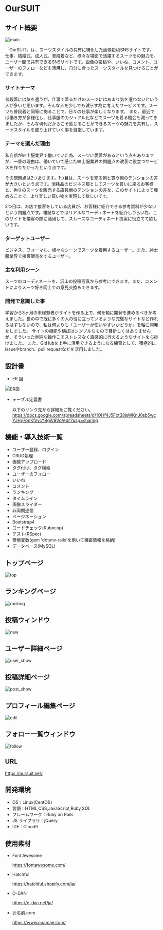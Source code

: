 # OurSUIT

## サイト概要
![main](https://user-images.githubusercontent.com/78584031/119243710-54670380-bba4-11eb-8151-4a34cf1c9405.png)

「OurSUIT」は、スーツスタイルの共有に特化した画像投稿SNSサイトです。
仕事、結婚式、成人式、普段着など、様々な場面で活躍するスーツをの魅力を、ユーザー間で共有できるSNSサイトです。画像の投稿や、いいね、コメント、ユーザーのフォローなどを活用し、自分に合ったスーツスタイルを見つけることができます。

### サイトテーマ

普段着には気を遣うが、仕事で着るだけのスーツにはあまり気を遣わないという人が多いと思います。そんな人を少しでも減らす為に考えたサービスです。スーツも普段着と同等に拘ることで、日々の仕事が楽しくなります。
また、最近では働き方が多様化し、仕事服のカジュアル化などでスーツを着る機会も減ってきましたが、そんな現代だからこそ感じることができるスーツの魅力を共有し、スーツスタイルを盛り上げていく事を目指しています。

### テーマを選んだ理由

私自信が紳士服業界で働いていた為、スーツに愛着があるという点もありますが、一番の理由は、働いていて感じた紳士服業界の問題点の改善に役立つサービスを作りたかったという点です。

その問題点は2つあります。1つ目は、スーツを売る側と買う側のテンションの差が大きいという点です。消耗品のビジネス服としてスーツを買いに来るお客様と、拘りのスーツを販売する店員側のテンションの差を、このサイトによって埋めることで、より楽しい買い物を実現して欲しいです。

2つ目は、お店で接客をしている店員が、お客様に紹介できる参考資料が少ないという問題点です。雑誌などではリアルなコーディネートを紹介しづらい為、このサイトを接客の際に活用して、スムーズなコーディネート提案に役立てて欲しいです。

### ターゲットユーザー

ビジネス、フォーマル、様々なシーンでスーツを着用するユーザー。また、紳士服業界で接客販売をするユーザー。

### 主な利用シーン

スーツのコーディネートを、沢山の投稿写真から参考にできます。また、コメントによりスーツ好き同士での意見交換もできます。

### 開発で意識した事

学習から3ヶ月の未経験者がサイトを作る上で、何を軸に開発を進めるべきか考えました。世の中で既に多くの人の役に立っているような完璧なサイトなど作れるはずもないので、私は何よりも「ユーザーが使いやすいかどうか」を軸に開発をしました。
サイトの機能や構成はシンプルなもので目新しくはありませんが、そういった単純な操作こそストレスなく直感的に行えるようなサイトを心掛けました。
また、GitHubを上手に活用できるようになる練習として、積極的にissueやbranch、pull requestなどを活用しました。

## 設計書

- ER 図

![ER図](https://user-images.githubusercontent.com/78584031/119248039-568f8900-bbc9-11eb-8607-0b16773a0a4c.png)

- テーブル定義書

  以下のリンク先から詳細をご覧ください。
  https://docs.google.com/spreadsheets/d/1OHf4J5Fxt38isWKnJ0sb5wcYJHy7onKfnvcY8giV9Vo/edit?usp=sharing

## 機能・導入技術一覧

- ユーザー登録、ログイン
- CRUD処理
- 画像アップロード
- タグ付け、タグ検索
- ユーザーのフォロー
- いいね
- コメント
- ランキング
- タイムライン
- 画像スライダー
- 非同期通信
- ページネーション
- Bootstrap4
- コードチェック(Rubocop)
- テスト(RSpec)
- 環境変数(gem 'dotenv-rails'を用いて機密情報を格納)
- データベース(MySQL)

## トップページ
![top](https://user-images.githubusercontent.com/78584031/119248384-c0a92d80-bbcb-11eb-94c2-77f3064a07fa.png)

## ランキングページ
![ranking](https://user-images.githubusercontent.com/78584031/119248415-f8b07080-bbcb-11eb-97aa-ac5286a96df0.png)

## 投稿ウィンドウ
![new](https://user-images.githubusercontent.com/78584031/119248456-331a0d80-bbcc-11eb-90e4-7761e1bf04e9.png)

## ユーザー詳細ページ
![user_show](https://user-images.githubusercontent.com/78584031/119248474-58a71700-bbcc-11eb-8783-9e744b97caae.png)

## 投稿詳細ページ
![post_show](https://user-images.githubusercontent.com/78584031/119248488-72485e80-bbcc-11eb-944f-f24b6420a282.png)

## プロフィール編集ページ
![edit](https://user-images.githubusercontent.com/78584031/119248510-9310b400-bbcc-11eb-93ee-486a4cdcf54f.png)

## フォロー一覧ウィンドウ
![follow](https://user-images.githubusercontent.com/78584031/119248527-af145580-bbcc-11eb-9c38-401de759af07.png)

## URL

https://oursuit.net/

## 開発環境

- OS：Linux(CentOS)
- 言語：HTML,CSS,JavaScript,Ruby,SQL
- フレームワーク：Ruby on Rails
- JS ライブラリ：jQuery
- IDE：Cloud9

## 使用素材

- Font Awesome

  https://fontawesome.com/

- Hatchful

  https://hatchful.shopify.com/ja/

- O-DAN

  https://o-dan.net/ja/

- お名前.com

  https://www.onamae.com/

